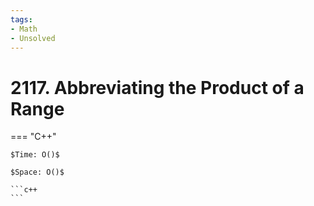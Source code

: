 ```yaml
---
tags:
- Math
- Unsolved
---
```



# 2117. Abbreviating the Product of a Range

=== "C++"

    $Time: O()$

    $Space: O()$

    ```c++
    ```